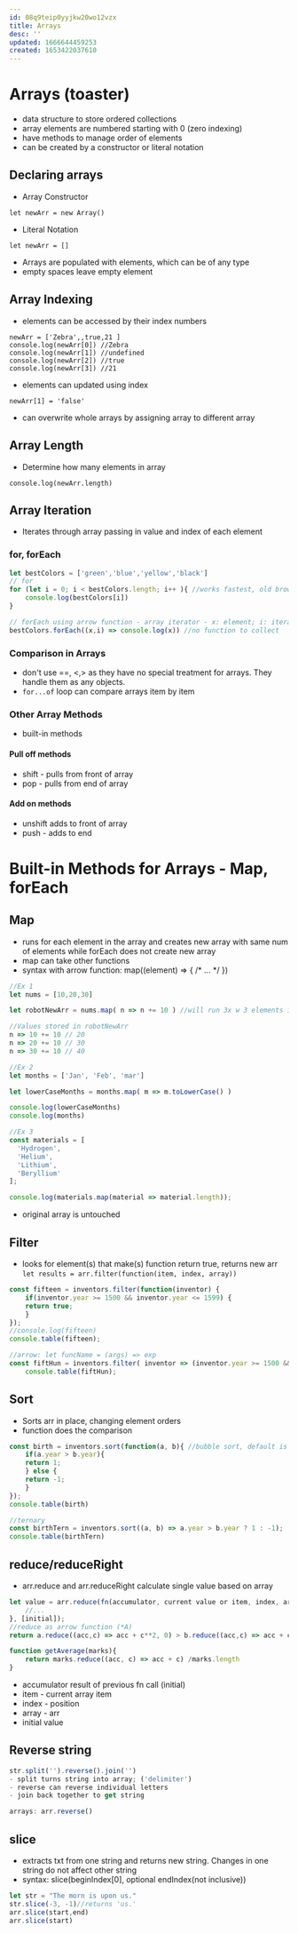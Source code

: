 ```yaml
---
id: 08q9teip0yyjkw20wo12vzx
title: Arrays
desc: ''
updated: 1666644459253
created: 1653422037610
---
```


# Arrays (toaster)
- data structure to store ordered collections
- array elements are numbered starting with 0 (zero indexing)
- have methods to manage order of elements
- can be created by a constructor or literal notation

## Declaring arrays
- Array Constructor
```
let newArr = new Array()
```
- Literal Notation
```
let newArr = []
```
- Arrays are populated with elements, which can be of any type
- empty spaces leave empty element

## Array Indexing
- elements can be accessed by their index numbers
```
newArr = ['Zebra',,true,21 ]
console.log(newArr[0]) //Zebra
console.log(newArr[1]) //undefined
console.log(newArr[2]) //true
console.log(newArr[3]) //21
```
- elements can updated using index
```
newArr[1] = 'false'
```

- can overwrite whole arrays by assigning array to different array

## Array Length
- Determine how many elements in array
```
console.log(newArr.length)
```

## Array Iteration
- Iterates through array passing in value and index of each element

### for, forEach

```javascript
let bestColors = ['green','blue','yellow','black']
// for
for (let i = 0; i < bestColors.length; i++ ){ //works fastest, old browser compat
    console.log(bestColors[i])
}

// forEach using arrow function - array iterator - x: element; i: iterator
bestColors.forEach((x,i) => console.log(x)) //no function to collect 
```
### Comparison in Arrays
- don't use ==, <,> as they have no special treatment for arrays. They handle them as any objects.
- ```for...of``` loop can compare arrays item by item

### Other Array Methods
- built-in methods

#### Pull off methods
- shift - pulls from front of array
- pop - pulls from end of array

#### Add on methods
- unshift adds to front of array
- push - adds to end

# Built-in Methods for Arrays - Map, forEach
## Map
- runs for each element in the array and creates new array with same num of elements while forEach does not create new array
- map can take other functions
- syntax with arrow function: map((element) => { /* ... */ })
```javascript
//Ex 1
let nums = [10,20,30]

let robotNewArr = nums.map( n => n += 10 ) //will run 3x w 3 elements in nums array

//Values stored in robotNewArr
n => 10 += 10 // 20
n => 20 += 10 // 30
n => 30 += 10 // 40

//Ex 2
let months = ['Jan', 'Feb', 'mar']

let lowerCaseMonths = months.map( m => m.toLowerCase() )

console.log(lowerCaseMonths)
console.log(months)

//Ex 3
const materials = [
  'Hydrogen',
  'Helium',
  'Lithium',
  'Beryllium'
];

console.log(materials.map(material => material.length));
```
- original array is untouched

## Filter
- looks for element(s) that make(s) function return true, returns new arr
```let results = arr.filter(function(item, index, array))```

``` javascript
const fifteen = inventors.filter(function(inventor) {
    if(inventor.year >= 1500 && inventor.year <= 1599) {
    return true;
    }
});
//console.log(fifteen)
console.table(fifteen);    

//arrow: let funcName = (args) => exp
const fiftHun = inventors.filter( inventor => (inventor.year >= 1500 && inventor.year <= 1599))
    console.table(fiftHun);
```

## Sort
- Sorts arr in place, changing element orders
- function does the comparison

```javascript
const birth = inventors.sort(function(a, b){ //bubble sort, default is string
    if(a.year > b.year){
    return 1;
    } else {
    return -1;
    }
});
console.table(birth)

//ternary
const birthTern = inventors.sort((a, b) => a.year > b.year ? 1 : -1);
console.table(birthTern)
 ```   
## reduce/reduceRight
- arr.reduce and arr.reduceRight calculate single value based on array
```javascript
let value = arr.reduce(fn(accumulator, current value or item, index, array){
    //...
}, [initial]);    
//reduce as arrow function (*A)
return a.reduce((acc,c) => acc + c**2, 0) > b.reduce((acc,c) => acc + c**3, 0);

function getAverage(marks){
    return marks.reduce((acc, c) => acc + c) /marks.length
}

```
- accumulator result of previous fn call (initial)
- item - current array item
- index - position
- array - arr
- initial value

## Reverse string
```javascript
str.split('').reverse().join('')
- split turns string into array; ('delimiter')
- reverse can reverse individual letters
- join back together to get string

arrays: arr.reverse()
```
## slice
- extracts txt from one string and returns new string. Changes in one string do not affect other string
- syntax: slice(beginIndex[0], optional endIndex(not inclusive))
```javascript
let str = "The morn is upon us."
str.slice(-3, -1)//returns 'us.'
arr.slice(start,end)
arr.slice(start)
```

